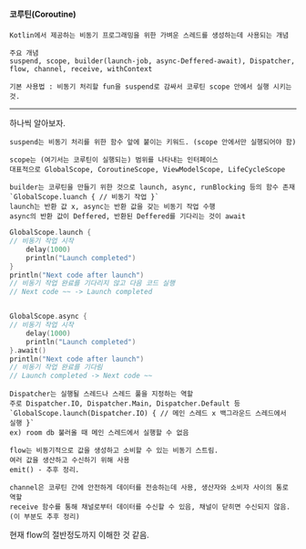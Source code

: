 #### 코루틴(Coroutine)
	Kotlin에서 제공하는 비동기 프로그래밍을 위한 가벼운 스레드를 생성하는데 사용되는 개념

	주요 개념 
	suspend, scope, builder(launch-job, async-Deffered-await), Dispatcher, flow, channel, receive, withContext
	
	기본 사용법 : 비동기 처리할 fun을 suspend로 감싸서 코루틴 scope 안에서 실행 시키는 것.

 - - - 
하나씩 알아보자.

	suspend는 비동기 처리를 위한 함수 앞에 붙이는 키워드. (scope 안에서만 실행되어야 함)

	scope는 (여기서는 코루틴이 실행되는) 범위를 나타내는 인터페이스
	대표적으로 GlobalScope, CoroutineScope, ViewModelScope, LifeCycleScope

	builder는 코루틴을 만들기 위한 것으로 launch, async, runBlocking 등의 함수 존재
	`GlobalScope.luanch { // 비동기 작업 }`
	launch는 반환 값 x, async는 반환 값을 갖는 비동기 작업 수행
	async의 반환 값이 Deffered, 반환된 Deffered를 기다리는 것이 await

```kotlin
GlobalScope.launch { 
// 비동기 작업 시작 
	delay(1000) 
	println("Launch completed") 
} 
println("Next code after launch")
// 비동기 작업 완료를 기다리지 않고 다음 코드 실행
// Next code ~~ -> Launch completed


GlobalScope.async { 
// 비동기 작업 시작 
	delay(1000) 
	println("Launch completed") 
}.await()
println("Next code after launch")
// 비동기 작업 완료를 기다림
// Launch completed -> Next code ~~
```


	
	Dispatcher는 실행될 스레드나 스레드 풀을 지정하는 역할
	주로 Dispatcher.IO, Dispatcher.Main, Dispatcher.Default 등
	`GlobalScope.launch(Dispatcher.IO) { // 메인 스레드 x 백그라운드 스레드에서 실행 }`
	ex) room db 불러올 때 메인 스레드에서 실행할 수 없음

	flow는 비동기적으로 값을 생성하고 소비할 수 있는 비동기 스트림.
	여러 값을 생산하고 수신하기 위해 사용
	emit() - 추후 정리.

	channel은 코루틴 간에 안전하게 데이터를 전송하는데 사용, 생산자와 소비자 사이의 통로 역할
	receive 함수를 통해 채널로부터 데이터를 수신할 수 있음, 채널이 닫히면 수신되지 않음.
	(이 부분도 추후 정리)

현재 flow의 절반정도까지 이해한 것 같음.
